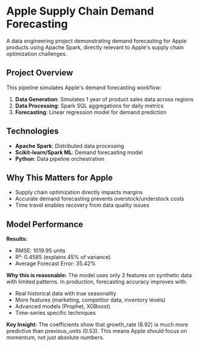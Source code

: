 # Apple Supply Chain Demand Forecasting

A data engineering project demonstrating demand forecasting for Apple products using Apache Spark, directly relevant to Apple's supply chain optimization challenges.

## Project Overview

This pipeline simulates Apple's demand forecasting workflow:
1. **Data Generation**: Simulates 1 year of product sales data across regions
2. **Data Processing**: Spark SQL aggregations for daily metrics
3. **Forecasting**: Linear regression model for demand prediction

## Technologies

- **Apache Spark**: Distributed data processing
- **Scikit-learn/Spark ML**: Demand forecasting model
- **Python**: Data pipeline orchestration

## Why This Matters for Apple

- Supply chain optimization directly impacts margins
- Accurate demand forecasting prevents overstock/understock costs
- Time travel enables recovery from data quality issues

## Model Performance

**Results:**
- RMSE: 1019.95 units
- R²: 0.4585 (explains 45% of variance)
- Average Forecast Error: 35.42%

**Why this is reasonable:**
The model uses only 3 features on synthetic data with limited patterns. In production, forecasting accuracy improves with:
- Real historical data with true seasonality
- More features (marketing, competitor data, inventory levels)
- Advanced models (Prophet, XGBoost)
- Time-series specific techniques

**Key Insight:**
The coefficients show that growth_rate (8.92) is much more predictive than previous_units (0.53). This means Apple should focus on momentum, not just absolute numbers.